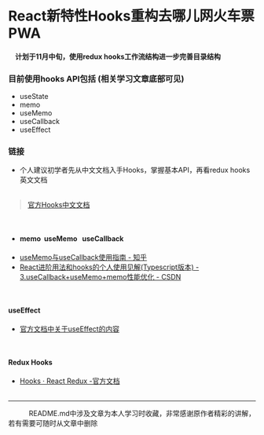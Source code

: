 # React新特性Hooks重构去哪儿网火车票PWA


#### &emsp;计划于11月中旬，使用redux hooks工作流结构进一步完善目录结构

### 目前使用hooks API包括 (相关学习文章底部可见)
+ useState
+ memo
+ useMemo
+ useCallback
+ useEffect

### 链接
+ 个人建议初学者先从中文文档入手Hooks，掌握基本API，再看redux hooks英文文档
<br/><br/>
> [官方Hooks中文文档](https://zh-hans.reactjs.org/docs/hooks-intro.html)

<br/>

+ #### memo &nbsp;useMemo &nbsp; useCallback
+ [useMemo与useCallback使用指南 - 知乎](https://zhuanlan.zhihu.com/p/66166173)
+ [React进阶用法和hooks的个人使用见解(Typescript版本) - 3.useCallback+useMemo+memo性能优化 - CSDN](https://blog.csdn.net/weixin_43902189/article/details/99689963)

<br/>

#### useEffect
+ [官方文档中关于useEffect的内容](https://zh-hans.reactjs.org/docs/hooks-effect.html)

<br/>

#### Redux Hooks
+ [Hooks · React Redux -官方文档](https://react-redux.js.org/next/api/hooks)
<br/><br/>
-----
&emsp;&emsp;&emsp;README.md中涉及文章为本人学习时收藏，非常感谢原作者精彩的讲解，若有需要可随时从文章中删除
